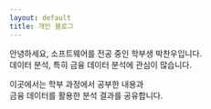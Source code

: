 ```yaml
---
layout: default
title: 개인 블로그
---
```


안녕하세요, 소프트웨어를 전공 중인 학부생 박찬우입니다.  
데이터 분석, 특히 금융 데이터 분석에 관심이 많습니다.

이곳에서는 학부 과정에서 공부한 내용과  
금융 데이터를 활용한 분석 결과를 공유합니다.
